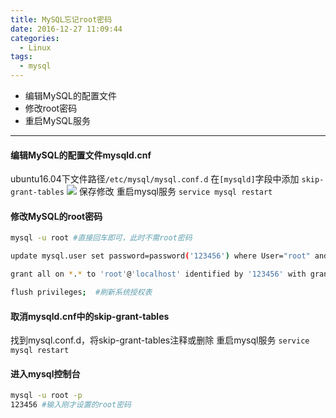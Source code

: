 ```yaml
---
title: MySQL忘记root密码
date: 2016-12-27 11:09:44
categories:
  - Linux
tags:
  - mysql
---
```


+ 编辑MySQL的配置文件
+ 修改root密码
+ 重启MySQL服务

<!--more-->

---

#### 编辑MySQL的配置文件mysqld.cnf
ubuntu16.04下文件路径`/etc/mysql/mysql.conf.d`
在`[mysqld]`字段中添加
`skip-grant-tables`
![](https://oizhq5zzs.qnssl.com/images/2016/12/H%25TOR%5bPO14QQO4%7d%5d81S%7bYE.png)
保存修改
重启mysql服务
`service mysql restart`
#### 修改MySQL的root密码
```bash
mysql -u root #直接回车即可，此时不需root密码

update mysql.user set password=password('123456') where User="root" and Host="localhost";

grant all on *.* to 'root'@'localhost' identified by '123456' with grant option;

flush privileges;  #刷新系统授权表

```
#### 取消mysqld.cnf中的skip-grant-tables
找到mysql.conf.d，将skip-grant-tables注释或删除
重启mysql服务
`service mysql restart`
#### 进入mysql控制台
```bash
mysql -u root -p
123456 #输入刚才设置的root密码
```
